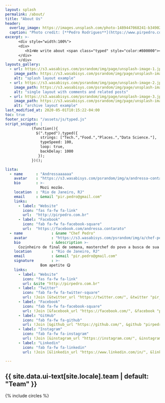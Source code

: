 ```yaml
---
layout: splash
permalink: /about/
title: "About Us"
header:
  overlay_image: https://images.unsplash.com/photo-1489447068241-b3490214e879?ixlib=rb-1.2.1&ixid=eyJhcHBfaWQiOjEyMDd9&auto=format&fit=crop&w=1950&q=80
  caption: "Photo credit: [**Pedro Rodrigues**](https://www.pirpedro.com.br)"
excerpt: >-
      <div style="width:100%">
      <div>
         <h1>We write about <span class="typed" style="color:#800000"></span></h1>
      </div>
      </div>     
layouts_gallery:
  - url: https://s3.wasabisys.com/psrandom/img/page/unsplash-image-1.jpg
    image_path: https://s3.wasabisys.com/psrandom/img/page/unsplash-image-1.jpg
    alt: "splash layout example"
  - url: https://s3.wasabisys.com/psrandom/img/page/unsplash-image-2.jpg
    image_path: https://s3.wasabisys.com/psrandom/img/page/unsplash-image-2.jpg
    alt: "single layout with comments and related posts"
  - url: https://s3.wasabisys.com/psrandom/img/page/unsplash-image-3.jpg
    image_path: https://s3.wasabisys.com/psrandom/img/page/unsplash-image-3.jpg
    alt: "archive layout example"
last_modified_at: 2020-05-01T10:15:22-04:00
toc: true
footer_scripts: "/assets/js/typed.js"
script_snippet: | 
            (function(){
              $(".typed").typed({
                strings: ["Tech.","Food.","Places.","Data Science."],
                typeSpeed: 100,
                loop: true,
                backDelay: 1000
               });
            })();

lista:
  - name      : "Andressaaaaaa"
    avatar    : "https://s3.wasabisys.com/psrandom/img/a/andressa-contarato-gray-bio.jpg"
    bio       : >-   
                Mozi mozão.
    location  : "Rio de Janeiro, RJ"
    email     : &email "pir.pedro@gmail.com"
    links:
      - label: "Website"
        icon: "fas fa-fw fa-link"
        url:  "http://pirpedro.com.br"
      - label: "Facebook"
        icon: "fab fa-fw fa-facebook-square"
        url:  "https://facebook.com/andressa.contarato"
  - name             : &name "Chef Pedro"
    avatar           : "https://s3.wasabisys.com/psrandom/img/a/chef-pedro-bio.jpg"
    bio              : &description >-   
      Cozinheiro de final de semana, masterchef do povo a busca de sua estrela michelin.
    location         : "Rio de Janeiro, RJ"
    email            : &email "pir.pedro@gmail.com"
    signature        : >-
                Bom apetite 😋
    links:
      - label: "Website"
        icon: "fas fa-fw fa-link"
        url: &site "http://pirpedro.com.br"
      - label: "Twitter"
        icon: "fab fa-fw fa-twitter-square"
        url: !Join [&twitter_url "https://twitter.com/", &twitter "pir_pedro"]
      - label: "Facebook"
        icon: "fab fa-fw fa-facebook-square"
        url: !Join [&facebook_url "https://facebook.com/", &facebook "pirpedro"]
      - label: "GitHub"
        icon: "fab fa-fw fa-github"
        url: !Join [&github_url "https://github.com/", &github "pirpedro"]
      - label: "Instagram"
        icon: "fab fa-fw fa-instagram"
        url: !Join [&instagram_url "https://instagram.com/", &instagram "pirpedro"]
      - label: "Linkedin"
        icon: "fab fa-fw fa-linkedin"
        url: !Join [&linkedin_url "https://www.linkedin.com/in/", &linkedin "pirpedro"]

---
```


<!-- {% include gallery id="layouts_gallery" caption="Examples of included layouts `splash`, `single`, and `archive`." %} -->


<h2 class="subtitle">
  <span>{{ site.data.ui-text[site.locale].team | default: "Team" }}</span>
</h2>
{% include circles %}
